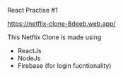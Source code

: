 React Practise #1

https://netflix-clone-8deeb.web.app/



This Netflix Clone is made using
 - ReactJs 
 - NodeJs 
 - Firebase (for login fucntionality)
